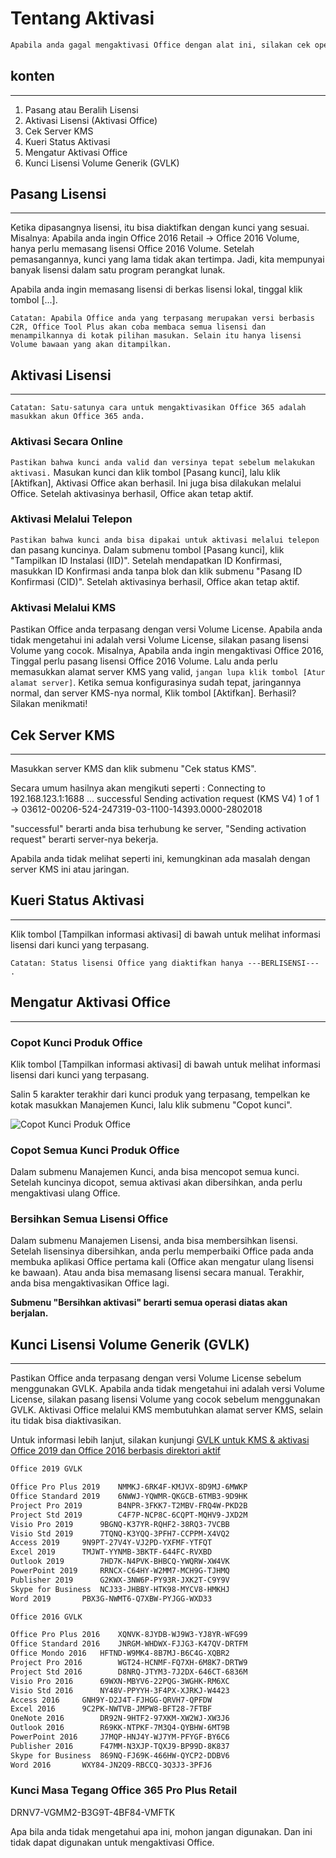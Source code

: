 # Tentang Aktivasi

```txt
Apabila anda gagal mengaktivasi Office dengan alat ini, silakan cek operasian anda terlebih dulu (Terdapat tahapan pada instruksi di bawah ini). Apabila masih bermasalah juga, silakan cek sistem operasi anda. Setelah berhasil diaktivasi, segalanya sudah siap bersedia.
```

## konten

---

1. Pasang atau Beralih Lisensi
2. Aktivasi Lisensi (Aktivasi Office)
3. Cek Server KMS
4. Kueri Status Aktivasi
5. Mengatur Aktivasi Office
6. Kunci Lisensi Volume Generik  (GVLK)

## Pasang Lisensi

---

Ketika dipasangnya lisensi, itu bisa diaktifkan dengan kunci yang sesuai.
Misalnya: Apabila anda ingin Office 2016 Retail -> Office 2016 Volume, hanya perlu memasang lisensi Office 2016 Volume.
Setelah pemasangannya, kunci yang lama tidak akan tertimpa. Jadi, kita mempunyai banyak lisensi dalam satu program perangkat lunak.

Apabila anda ingin memasang lisensi di berkas lisensi lokal, tinggal klik tombol [...].

`Catatan: Apabila Office anda yang terpasang merupakan versi berbasis C2R, Office Tool Plus akan coba membaca semua lisensi dan menampilkannya di kotak pilihan masukan. Selain itu hanya lisensi Volume bawaan yang akan ditampilkan.`

## Aktivasi Lisensi

---

`Catatan: Satu-satunya cara untuk mengaktivasikan Office 365 adalah masukkan akun Office 365 anda.`

### Aktivasi Secara Online

`Pastikan bahwa kunci anda valid dan versinya tepat sebelum melakukan aktivasi.` Masukan kunci dan klik tombol [Pasang kunci], lalu klik [Aktifkan], Aktivasi Office akan berhasil. Ini juga bisa dilakukan melalui Office.
Setelah aktivasinya berhasil, Office akan tetap aktif.

### Aktivasi Melalui Telepon

`Pastikan bahwa kunci anda bisa dipakai untuk aktivasi melalui telepon` dan pasang kuncinya. Dalam submenu tombol [Pasang kunci], klik "Tampilkan ID Instalasi (IID)". Setelah mendapatkan ID Konfirmasi, masukkan ID Konfirmasi anda tanpa blok dan klik submenu "Pasang ID Konfirmasi (CID)". Setelah aktivasinya berhasil, Office akan tetap aktif.

### Aktivasi Melalui KMS

Pastikan Office anda terpasang dengan versi Volume License. Apabila anda tidak mengetahui ini adalah versi Volume License, silakan pasang lisensi Volume yang cocok. Misalnya, Apabila anda ingin mengaktivasi Office 2016, Tinggal perlu pasang lisensi Office 2016 Volume. Lalu anda perlu memasukkan alamat server KMS yang valid, `jangan lupa klik tombol [Atur alamat server]`. Ketika semua konfigurasinya sudah tepat, jaringannya normal, dan server KMS-nya normal, Klik tombol [Aktifkan]. Berhasil? Silakan menikmati!

## Cek Server KMS

---

Masukkan server KMS dan klik submenu "Cek status KMS".

Secara umum hasilnya akan mengikuti seperti :
Connecting to 192.168.123.1:1688 ... successful
Sending activation request (KMS V4) 1 of 1  -> 03612-00206-524-247319-03-1100-14393.0000-2802018

"successful" berarti anda bisa terhubung ke server, "Sending activation request" berarti server-nya bekerja.

Apabila anda tidak melihat seperti ini, kemungkinan ada masalah dengan server KMS ini atau jaringan.

## Kueri Status Aktivasi
---

Klik tombol [Tampilkan informasi aktivasi] di bawah untuk melihat informasi lisensi dari kunci yang terpasang.

`Catatan: Status lisensi Office yang diaktifkan hanya ---BERLISENSI--- .`

## Mengatur Aktivasi Office

---

### Copot Kunci Produk Office

Klik tombol [Tampilkan informasi aktivasi] di bawah untuk melihat informasi lisensi dari kunci yang terpasang.

Salin 5 karakter terakhir dari kunci produk yang terpasang, tempelkan ke kotak masukkan Manajemen Kunci, lalu klik submenu "Copot kunci".

![Copot Kunci Produk Office](https://server.coolhub.top/OfficeTool/images/en-us/UninstallKey.png)

### Copot Semua Kunci Produk Office

Dalam submenu Manajemen Kunci, anda bisa mencopot semua kunci.
Setelah kuncinya dicopot, semua aktivasi akan dibersihkan, anda perlu mengaktivasi ulang Office.

### Bersihkan Semua Lisensi Office

Dalam submenu Manajemen Lisensi, anda bisa membersihkan lisensi.
Setelah lisensinya dibersihkan, anda perlu memperbaiki Office pada anda membuka aplikasi Office pertama kali (Office akan mengatur ulang lisensi ke bawaan).
Atau anda bisa memasang lisensi secara manual. Terakhir, anda bisa mengaktivasikan Office lagi.

**Submenu "Bersihkan aktivasi" berarti semua operasi diatas akan berjalan.**

## Kunci Lisensi Volume Generik (GVLK)

---

Pastikan Office anda terpasang dengan versi Volume License sebelum menggunakan GVLK.
Apabila anda tidak mengetahui ini adalah versi Volume License, silakan pasang lisensi Volume yang cocok sebelum menggunakan GVLK.
Aktivasi Office melalui KMS membutuhkan alamat server KMS, selain itu tidak bisa diaktivasikan.

Untuk informasi lebih lanjut, silakan kunjungi [GVLK untuk KMS & aktivasi Office 2019 dan Office 2016 berbasis direktori aktif](https://docs.microsoft.com/en-us/DeployOffice/vlactivation/gvlks)

```txt
Office 2019 GVLK

Office Pro Plus 2019	NMMKJ-6RK4F-KMJVX-8D9MJ-6MWKP
Office Standard 2019	6NWWJ-YQWMR-QKGCB-6TMB3-9D9HK
Project Pro 2019		B4NPR-3FKK7-T2MBV-FRQ4W-PKD2B
Project Std 2019		C4F7P-NCP8C-6CQPT-MQHV9-JXD2M
Visio Pro 2019		9BGNQ-K37YR-RQHF2-38RQ3-7VCBB
Visio Std 2019		7TQNQ-K3YQQ-3PFH7-CCPPM-X4VQ2
Access 2019		9N9PT-27V4Y-VJ2PD-YXFMF-YTFQT
Excel 2019		TMJWT-YYNMB-3BKTF-644FC-RVXBD
Outlook 2019		7HD7K-N4PVK-BHBCQ-YWQRW-XW4VK
PowerPoint 2019		RRNCX-C64HY-W2MM7-MCH9G-TJHMQ
Publisher 2019		G2KWX-3NW6P-PY93R-JXK2T-C9Y9V
Skype for Business	NCJ33-JHBBY-HTK98-MYCV8-HMKHJ
Word 2019		PBX3G-NWMT6-Q7XBW-PYJGG-WXD33

Office 2016 GVLK

Office Pro Plus 2016	XQNVK-8JYDB-WJ9W3-YJ8YR-WFG99
Office Standard 2016	JNRGM-WHDWX-FJJG3-K47QV-DRTFM
Office Mondo 2016	HFTND-W9MK4-8B7MJ-B6C4G-XQBR2
Project Pro 2016		WGT24-HCNMF-FQ7XH-6M8K7-DRTW9
Project Std 2016		D8NRQ-JTYM3-7J2DX-646CT-6836M
Visio Pro 2016		69WXN-MBYV6-22PQG-3WGHK-RM6XC
Visio Std 2016		NY48V-PPYYH-3F4PX-XJRKJ-W4423
Access 2016		GNH9Y-D2J4T-FJHGG-QRVH7-QPFDW
Excel 2016		9C2PK-NWTVB-JMPW8-BFT28-7FTBF
OneNote 2016		DR92N-9HTF2-97XKM-XW2WJ-XW3J6
Outlook 2016		R69KK-NTPKF-7M3Q4-QYBHW-6MT9B
PowerPoint 2016		J7MQP-HNJ4Y-WJ7YM-PFYGF-BY6C6
Publisher 2016		F47MM-N3XJP-TQXJ9-BP99D-8K837
Skype for Business	869NQ-FJ69K-466HW-QYCP2-DDBV6
Word 2016		WXY84-JN2Q9-RBCCQ-3Q3J3-3PFJ6
```

### Kunci Masa Tegang Office 365 Pro Plus Retail

DRNV7-VGMM2-B3G9T-4BF84-VMFTK

Apa bila anda tidak mengetahui apa ini, mohon jangan digunakan. Dan ini tidak dapat digunakan untuk mengaktivasi Office.
